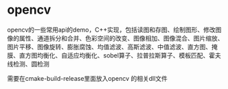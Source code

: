 # opencv
opencv的一些常用api的demo，C++实现，包括读图和存图、绘制图形、修改图像的属性、通道拆分和合并、色彩空间的改变、图像相加、图像混合、图片缩放、图片平移、图像旋转、膨胀腐蚀、均值滤波、高斯滤波、中值滤波、直方图、掩膜、直方图均衡化、自适应均衡化、sobel算子、拉普拉斯算子、模板匹配、霍夫线检测、圆检测


需要在cmake-build-release里面放入opencv 的相关dll文件
